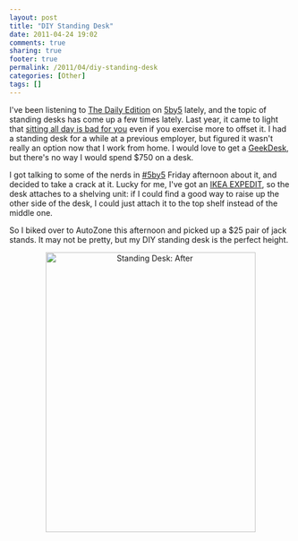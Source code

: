 ```yaml
---
layout: post
title: "DIY Standing Desk"
date: 2011-04-24 19:02
comments: true
sharing: true
footer: true
permalink: /2011/04/diy-standing-desk
categories: [Other]
tags: []
---
```

I've been listening to <a href="http://5by5.tv/dailyedition/">The Daily Edition</a> on <a href="http://5by5.tv/">5by5</a> lately, and the topic of standing desks has come up a few times lately. Last year, it came to light that <a href="http://opinionator.blogs.nytimes.com/2010/02/23/stand-up-while-you-read-this/">sitting all day is bad for you</a> even if you exercise more to offset it. I had a standing desk for a while at a previous employer, but figured it wasn't really an option now that I work from home. I would love to get a <a href="http://www.geekdesk.com/">GeekDesk</a>, but there's no way I would spend $750 on a desk.

I got talking to some of the nerds in <a href="irc://irc.freenode.net/5by5">#5by5</a> Friday afternoon about it, and decided to take a crack at it. Lucky for me, I've got an <a href="http://www.ikea.com/us/en/catalog/products/S99861340">IKEA EXPEDIT</a>, so the desk attaches to a shelving unit: if I could find a good way to raise up the other side of the desk, I could just attach it to the top shelf instead of the middle one.

So I biked over to AutoZone this afternoon and picked up a $25 pair of jack stands. It may not be pretty, but my DIY standing desk is the perfect height.

<center><a href="http://www.flickr.com/photos/brockli/5651373554/" title="Standing Desk: After by brockli, on Flickr"><img src="http://farm6.static.flickr.com/5102/5651373554_8353636369.jpg" width="375" height="500" alt="Standing Desk: After"></a></center>